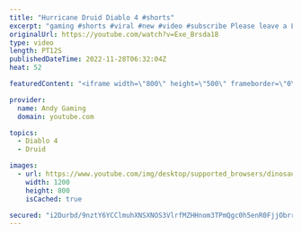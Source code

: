 ```yaml
---
title: "Hurricane Druid Diablo 4 #shorts"
excerpt: "gaming #shorts #viral #new #video #subscribe Please leave a Like & Subscribe, it helps the channel grow!"
originalUrl: https://youtube.com/watch?v=Exe_Brsda18
type: video
length: PT12S
publishedDateTime: 2022-11-28T06:32:04Z
heat: 52

featuredContent: "<iframe width=\"800\" height=\"500\" frameborder=\"0\" src=\"https://www.youtube.com/embed/Exe_Brsda18\" allow=\"accelerometer; autoplay; encrypted-media; gyroscope; picture-in-picture\" allowfullscreen></iframe>"

provider:
  name: Andy Gaming
  domain: youtube.com

topics:
  - Diablo 4
  - Druid

images:
  - url: https://www.youtube.com/img/desktop/supported_browsers/dinosaur.png
    width: 1200
    height: 800
    isCached: true

secured: "i2Durbd/9nztY6YCClmuhXNSXNOS3VlrfMZHHnom3TPmQgc0h5enR0FjjObrrAXb2gusnSBcyRotbEVxvhAOi89+CVIU37yh234uEiQP+o5Rs1mBIYqTeMocyLHbpPLHWm9+wjySaFINVDaWkTA7Gb8nJAeOwCnZeRLMr3IFOj8j2Tu90fsf/1PeK+ZaOuUBPsRhBUYhDz6ChovcIh6Y5HpNDB5EPYoOiT/wC871gpeG9fWf38LI+symlDlXaU0ZQWNoarYdBHWwl1goW5h0gTOgksKvb36Ij/m14i60HJuxA0KZGmCJiaLFeejKXRcCHfUg30PH4v5sIBY+QT4Kh4uLc+lpcNhnrQNv6Xc7TiE/P5UB3/Auq5XlyKRCdU5zKGN49s+sFra5PJGo4mLgqVhzOuJxRic7v4oNHWSMTPs=;JY6hLhOFiGmZGomVHKHLYA=="
---
```


